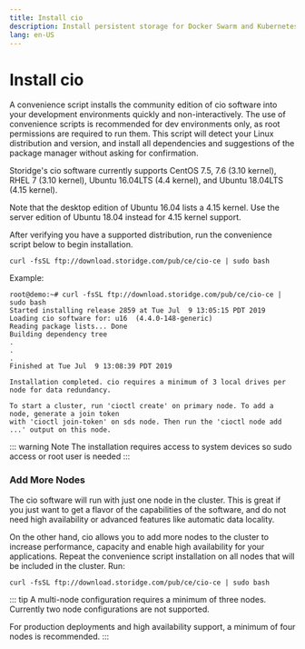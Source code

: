 ```yaml
---
title: Install cio
description: Install persistent storage for Docker Swarm and Kubernetes cluster
lang: en-US
---
```


# Install cio

A convenience script installs the community edition of cio software into your development environments quickly and non-interactively. The use of convenience scripts is recommended for dev environments only, as root permissions are required to run them. This script will detect your Linux distribution and version, and install all dependencies and suggestions of the package manager without asking for confirmation.

Storidge's cio software currently supports CentOS 7.5, 7.6 (3.10 kernel), RHEL 7 (3.10 kernel), Ubuntu 16.04LTS (4.4 kernel), and Ubuntu 18.04LTS (4.15 kernel).

Note that the desktop edition of Ubuntu 16.04 lists a 4.15 kernel. Use the server edition of Ubuntu 18.04 instead for 4.15 kernel support.  

After verifying you have a supported distribution, run the convenience script below to begin installation.

`curl -fsSL ftp://download.storidge.com/pub/ce/cio-ce | sudo bash`

Example:
```
root@demo:~# curl -fsSL ftp://download.storidge.com/pub/ce/cio-ce | sudo bash
Started installing release 2859 at Tue Jul  9 13:05:15 PDT 2019
Loading cio software for: u16  (4.4.0-148-generic)
Reading package lists... Done
Building dependency tree
.
.
.
Finished at Tue Jul  9 13:08:39 PDT 2019

Installation completed. cio requires a minimum of 3 local drives per node for data redundancy.

To start a cluster, run 'cioctl create' on primary node. To add a node, generate a join token
with 'cioctl join-token' on sds node. Then run the 'cioctl node add ...' output on this node.
```

::: warning Note
The installation requires access to system devices so sudo access or root user is needed
:::

<h3>Add More Nodes</h3>

The cio software will run with just one node in the cluster. This is great if you just want to get a flavor of the capabilities of the software, and do not need high availability or advanced features like automatic data locality.

On the other hand, cio allows you to add more nodes to the cluster to increase performance, capacity and enable high availability for your applications. Repeat the convenience script installation on all nodes that will be included in the cluster. Run:

`curl -fsSL ftp://download.storidge.com/pub/ce/cio-ce | sudo bash`

::: tip
A multi-node configuration requires a minimum of three nodes. Currently two node configurations are not supported.

For production deployments and high availability support, a minimum of four nodes is recommended.
:::
